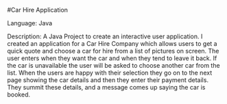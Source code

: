 #Car Hire Application

Language: Java

Description: A Java Project to create an interactive user application. I created an application for a Car Hire Company which allows users to get a quick quote and choose a car for hire from a list of pictures on screen. The user enters when they want the car and when they tend to leave it back. If the car is unavailable the user will be asked to choose another car from the list. When the users are happy with their selection they go on to the next page showing the car details and then they enter their payment details. They summit these details, and a message comes up saying the car is booked.
